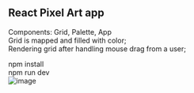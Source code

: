 ## React Pixel Art app 
Components: Grid, Palette, App    
Grid is mapped and filled with color;  
Rendering grid after handling mouse drag from a user;  

npm install  
npm run dev   
![image](https://github.com/user-attachments/assets/4baf4390-9da9-4eaf-ae17-36a6248ab58a)
